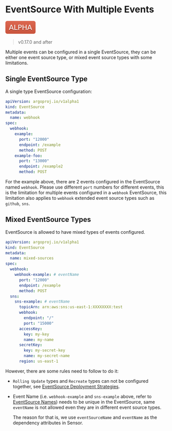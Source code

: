 # EventSource With Multiple Events

![alpha](assets/alpha.svg)

> v0.17.0 and after

Multiple events can be configured in a single EventSource, they can be either
one event source type, or mixed event source types with some limitations.

## Single EventSource Type

A single type EventSource configuration:

```yaml
apiVersion: argoproj.io/v1alpha1
kind: EventSource
metadata:
  name: webhook
spec:
  webhook:
    example:
      port: "12000"
      endpoint: /example
      method: POST
    example-foo:
      port: "13000"
      endpoint: /example2
      method: POST
```

For the example above, there are 2 events configured in the EventSource named
`webhook`. Please use different `port` numbers for different events, this is the
limitation for multiple events configured in a `webhook` EventSource, this
limitation also applies to `webhook` extended event source types such as
`github`, `sns`.

## Mixed EventSource Types

EventSource is allowed to have mixed types of events configured.

```yaml
apiVersion: argoproj.io/v1alpha1
kind: EventSource
metadata:
  name: mixed-sources
spec:
  webhook:
    webhook-example: # eventName
      port: "12000"
      endpoint: /example
      method: POST
  sns:
    sns-example: # eventName
      topicArn: arn:aws:sns:us-east-1:XXXXXXXX:test
      webhook:
        endpoint: "/"
        port: "15000"
      accessKey:
        key: my-key
        name: my-name
      secretKey:
        key: my-secret-key
        name: my-secret-name
      region: us-east-1
```

However, there are some rules need to follow to do it:

- `Rolling Update` types and `Recreate` types can not be configured together,
  see [EventSource Deployment Strategies](eventsource-deployment-strategies.md).

- Event Name (i.e. `webhook-example` and `sns-example` above, refer to
  [EventSource Names](eventsource-names.md)) needs to be unique in the
  EventSource, same `eventName` is not allowed even they are in different event
  source types.

  The reason for that is, we use `eventSourceName` and `eventName` as the
  dependency attributes in Sensor.
